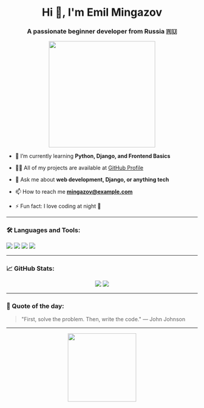 <h1 align="center">Hi 👋, I'm Emil Mingazov</h1>
<h3 align="center">A passionate beginner developer from Russia 🇷🇺</h3>

<p align="center">
  <img src="https://media.giphy.com/media/qgQUggAC3Pfv687qPC/giphy.gif" width="280" />
</p>

- 🌱 I’m currently learning **Python, Django, and Frontend Basics**

- 👨‍💻 All of my projects are available at [GitHub Profile](https://github.com/your-username)

- 💬 Ask me about **web development, Django, or anything tech**

- 📫 How to reach me **mingazov@example.com**

- ⚡ Fun fact: I love coding at night 🌙

---

### 🛠️ Languages and Tools:
<p align="left">
  <img src="https://img.shields.io/badge/Python-3776AB?style=for-the-badge&logo=python&logoColor=white"/>
  <img src="https://img.shields.io/badge/Django-092E20?style=for-the-badge&logo=django&logoColor=white"/>
  <img src="https://img.shields.io/badge/HTML5-E34F26?style=for-the-badge&logo=html5&logoColor=white"/>
  <img src="https://img.shields.io/badge/CSS3-1572B6?style=for-the-badge&logo=css3&logoColor=white"/>
</p>

---

### 📈 GitHub Stats:
<p align="center">
  <img src="https://github-readme-stats.vercel.app/api?username=your-username&show_icons=true&theme=tokyonight" />
  <img src="https://github-readme-streak-stats.herokuapp.com/?user=your-username&theme=tokyonight" />
</p>

---

### 🎯 Quote of the day:
> "First, solve the problem. Then, write the code." — John Johnson

---

<p align="center">
  <img src="https://media.giphy.com/media/3o7TKtnuHOHHUjR38Y/giphy.gif" width="180" />
</p>
